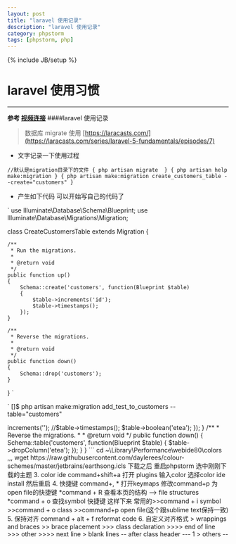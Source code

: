 ```yaml
---  
layout: post
title: "laravel 使用记录"
description: "laravel 使用记录"
category: phpstorm
tags: [phpstorm, php]
---
```

{% include JB/setup %}
# laravel 使用习惯
---

 
**参考 [视频连接](https://laracasts.com/series/)**
####laravel 使用记录 
> 数据库 migrate 使用 [https://laracasts.com/](https://laracasts.com/series/laravel-5-fundamentals/episodes/7)

* 文字记录一下使用过程 

`
//默认是migration目录下的文件
{
php artisan migrate 
}
{
php artisan help make:migration
}
{
php artisan make:migration create_customers_table --create="customers"
}
`

* 产生如下代码 可以开始写自己的代码了

`
use Illuminate\Database\Schema\Blueprint;
use Illuminate\Database\Migrations\Migration;

class CreateCustomersTable extends Migration {

    /**
     * Run the migrations.
     *
     * @return void
     */
    public function up()
    {
        Schema::create('customers', function(Blueprint $table)
        {
            $table->increments('id');
            $table->timestamps();
        });
    }

    /**
     * Reverse the migrations.
     *
     * @return void
     */
    public function down()
    {
        Schema::drop('customers');
    }

}
`

`
[]$ php artisan make:migration add_test_to_customers --table="customers"
<?php

use Illuminate\Database\Schema\Blueprint;
use Illuminate\Database\Migrations\Migration;

class AddTestToCustomer extends Migration {

    /**
     * Run the migrations.
     *
     * @return void
     */
    public function up()
    {
        Schema::table('customers', function(Blueprint $table)
        {
            //$table->increments('');
            //$table->timestamps();
            $table->boolean('etea');
        });
    }

    /**
     * Reverse the migrations.
     *
     * @return void
     */
    public function down()
    {
        Schema::table('customers', function(Blueprint $table)
        {
            $table->dropColumn('etea');
        });
    }

}

```
    cd ~\Library\Performance\webide80\colors
,,,
 wget https://raw.githubusercontent.com/daylerees/colour-schemes/master/jetbrains/earthsong.icls
 下载之后 重启phpstorm  选中刚刚下载的主题
3. color ide  command+shift+a 打开 plugins 输入color 选择color ide install 然后重启
4. 快捷键 command+, * 打开keymaps 修改command+p 为open file的快捷键
                    *command + R   查看本页的结构  --> file structures
                    *command + o 查找symbol 快捷键
    这样下来 常用的>>command + i symbol >>command + o class >>command+p open file(这个跟sublime text保持一致)
5. 保持对齐  command + alt + f  reformat code
6. 自定义对齐格式  > wrappings and braces >> brace placement  >>> class declaration >>>> end of line  
                                                            >>> other >>>> next line  
                > blank lines          -- after class header  --- 1
                > others               -- 


<!--break-->
